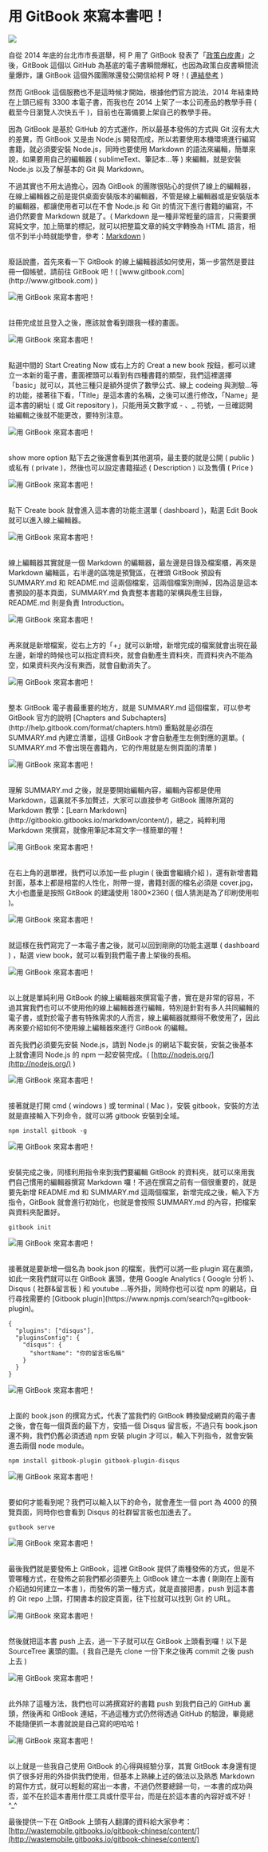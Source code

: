 # 用 GitBook 來寫本書吧！  

![](/img/articles/201502/gitbook.jpg#preview-img)

自從 2014 年底的台北市市長選舉，柯 P 用了 GitBook 發表了「[政策白皮書](http://whitebook.kptaipei.tw/)」之後，GitBook 這個以 GitHub 為基底的電子書瞬間爆紅，也因為政策白皮書瞬間流量爆炸，讓 GitBook 這個外國團隊還發公開信給柯 P 呀！( [連結參考](https://www.gitbook.com/blog/authors/taipei-mayor-writes-gitbook) ) 

然而 GitBook 這個服務也不是這時候才開始，根據他們官方說法，2014 年結束時在上頭已經有 3300 本電子書，而我也在 2014 上架了一本公司產品的教學手冊 ( 截至今日瀏覽人次快五千 )，目前也在籌備要上架自己的教學手冊。

因為 GitBook 是基於 GitHub 的方式運作，所以最基本發佈的方式與 Git 沒有太大的差異，而 GitBook 又是由 Node.js 開發而成，所以若要使用本機環境進行編寫書籍，就必須要安裝 Node.js，同時也要使用 Markdown 的語法來編輯，簡單來說，如果要用自己的編輯器 ( sublimeText、筆記本...等 ) 來編輯，就是安裝 Node.js 以及了解基本的 Git 與 Markdown。

不過其實也不用太過擔心，因為 GitBook 的團隊很貼心的提供了線上的編輯器，在線上編輯器之前是提供桌面安裝版本的編輯器，不管是線上編輯器或是安裝版本的編輯器，都讓使用者可以在不會 Node.js 和 Git 的情況下進行書籍的編寫，不過仍然要會 Markdown 就是了。( Markdown 是一種非常輕量的語言，只需要撰寫純文字，加上簡單的標記，就可以把整篇文章的純文字轉換為 HTML 語言，相信不到半小時就能學會，參考：[Markdown](http://zh.wikipedia.org/wiki/Markdown) )

<br/>
廢話說盡，首先來看一下 GitBook 的線上編輯器該如何使用，第一步當然是要註冊一個帳號，請前往 GitBook 吧！( [www.gitbook.com](http://www.gitbook.com) )

![用 GitBook 來寫本書吧！](/img/articles/201502/20150211_1_02.jpg)

<br/>
註冊完成並且登入之後，應該就會看到跟我一樣的畫面。

![用 GitBook 來寫本書吧！](/img/articles/201502/20150211_1_03.jpg)

<br/>
點選中間的 Start Creating Now 或右上方的 Creat a new book 按鈕，都可以建立一本新的電子書，畫面裡頭可以看到有四種書籍的類型，我們這裡選擇「basic」就可以，其他三種只是額外提供了數學公式、線上 codeing 與測驗...等的功能，接著往下看，「Title」是這本書的名稱，之後可以進行修改，「Name」是這本書的網址 ( 或 Git repository )，只能用英文數字或 - 、_ 符號，一旦確認開始編輯之後就不能更改，要特別注意。

![用 GitBook 來寫本書吧！](/img/articles/201502/20150211_1_04.jpg)

<br/>
show more option 點下去之後還會看到其他選項，最主要的就是公開 ( public ) 或私有 ( private )，然後也可以設定書籍描述 ( Description ) 以及售價 ( Price )

![用 GitBook 來寫本書吧！](/img/articles/201502/20150211_1_05.jpg)

<br/>
點下 Create book 就會進入這本書的功能主選單 ( dashboard )，點選 Edit Book 就可以進入線上編輯器。

![用 GitBook 來寫本書吧！](/img/articles/201502/20150211_1_06.jpg)

<br/>
線上編輯器其實就是一個 Markdown 的編輯器，最左邊是目錄及檔案櫃，再來是 Markdown 編輯區，右半邊的區塊是預覽區，在裡頭 GitBook 預設有 SUMMARY.md 和 README.md 這兩個檔案，這兩個檔案別刪掉，因為這是這本書預設的基本頁面，SUMMARY.md 負責整本書籍的架構與產生目錄，README.md 則是負責 Introduction。

![用 GitBook 來寫本書吧！](/img/articles/201502/20150211_1_07.jpg)

<br/>
再來就是新增檔案，從右上方的「+」就可以新增，新增完成的檔案就會出現在最左邊，新增的時候也可以指定資料夾，就會自動產生資料夾，而資料夾內不能為空，如果資料夾內沒有東西，就會自動消失了。

![用 GitBook 來寫本書吧！](/img/articles/201502/20150211_1_08.jpg)

<br/>
整本 GitBook 電子書最重要的地方，就是 SUMMARY.md 這個檔案，可以參考 GitBook 官方的說明 [Chapters and Subchapters](http://help.gitbook.com/format/chapters.html) 重點就是必須在 SUMMARY.md 內建立清單，這樣 GitBook 才會自動產生左側對應的選單。( SUMMARY.md 不會出現在書籍內，它的作用就是左側頁面的清單 )

![用 GitBook 來寫本書吧！](/img/articles/201502/20150211_1_09.jpg)

<br/>
理解 SUMMARY.md 之後，就是要開始編輯內容，編輯內容都是使用 Markdown，這裏就不多加贅述，大家可以直接參考 GitBook 團隊所寫的 Markdown 教學：[Learn Markdown](http://gitbookio.gitbooks.io/markdown/content/)，總之，純粹利用 Markdown 來撰寫，就像用筆記本寫文字一樣簡單的喔！

![用 GitBook 來寫本書吧！](/img/articles/201502/20150211_1_10.jpg)

<br/>
在右上角的選單裡，我們可以添加一些 plugin ( 後面會繼續介紹 )，還有新增書籍封面，基本上都是相當的人性化，附帶一提，書籍封面的檔名必須是 cover.jpg，大小也盡量是按照 GitBook 的建議使用 1800×2360 ( 個人猜測是為了印刷使用啦 )。

![用 GitBook 來寫本書吧！](/img/articles/201502/20150211_1_11.jpg)

<br/>
就這樣在我們寫完了一本電子書之後，就可以回到剛剛的功能主選單 ( dashboard ) ，點選 view book，就可以看到我們電子書上架後的長相。

![用 GitBook 來寫本書吧！](/img/articles/201502/20150211_1_12.jpg)

<br/>
以上就是單純利用 GitBook 的線上編輯器來撰寫電子書，實在是非常的容易，不過其實我們也可以不使用他的線上編輯器進行編輯，特別是針對有多人共同編輯的電子書，或對於電子書有特殊需求的人而言，線上編輯器就顯得不敷使用了，因此再來要介紹如何不使用線上編輯器來進行 GitBook 的編輯。

首先我們必須要先安裝 Node.js，請到 Node.js 的網站下載安裝，安裝之後基本上就會連同 Node.js 的 npm 一起安裝完成。( [http://nodejs.org/](http://nodejs.org/) )

![用 GitBook 來寫本書吧！](/img/articles/201502/20150211_1_13.jpg)

<br/>
接著就是打開 cmd ( windows ) 或 terminal ( Mac )，安裝 gitbook，安裝的方法就是直接輸入下列命令，就可以將 gitbook 安裝到全域。

	npm install gitbook -g

![用 GitBook 來寫本書吧！](/img/articles/201502/20150211_1_14.jpg)

<br/>
安裝完成之後，同樣利用指令來到我們要編輯 GitBook 的資料夾，就可以來用我們自己慣用的編輯器撰寫 Markdown 囉！不過在撰寫之前有一個很重要的，就是要先新增 README.md 和 SUMMARY.md 這兩個檔案，新增完成之後，輸入下方指令，GitBook 就會進行初始化，也就是會按照 SUMMARY.md 的內容，把檔案與資料夾配置好。

	gitbook init

![用 GitBook 來寫本書吧！](/img/articles/201502/20150211_1_15.jpg)

<br/>
接著就是要新增一個名為 book.json 的檔案，我們可以將一些 plugin 寫在裏頭，如此一來我們就可以在 GitBook 裏頭，使用 Google Analytics ( Google 分析 )、Disqus ( 社群&留言板 ) 和 youtube ...等外掛，同時你也可以從 npm 的網站，自行尋找需要的 [Gitbook plugin](https://www.npmjs.com/search?q=gitbook-plugin)。

	{
	  "plugins": ["disqus"],
	  "pluginsConfig": {
	    "disqus": {
	      "shortName": "你的留言板名稱"
	    }
	  }
	}

![用 GitBook 來寫本書吧！](/img/articles/201502/20150211_1_16.jpg)

<br/>
上面的 book.json 的撰寫方式，代表了當我們的 GitBook 轉換變成網頁的電子書之後，會在每一個頁面的最下方，安插一個 Disqus 留言板，不過只有 book.json 還不夠，我們仍舊必須透過 npm 安裝 plugin 才可以，輸入下列指令，就會安裝進去兩個 node module。

	npm install gitbook-plugin gitbook-plugin-disqus

![用 GitBook 來寫本書吧！](/img/articles/201502/20150211_1_17.jpg)

<br/>
要如何才能看到呢？我們可以輸入以下的命令，就會產生一個 port 為 4000 的預覽頁面，同時你也會看到 Disqus 的社群留言板也加進去了。

	gutbook serve

![用 GitBook 來寫本書吧！](/img/articles/201502/20150211_1_18.jpg)

<br/>
最後我們就是要發佈上 GitBook，這裡 GitBook 提供了兩種發佈的方式，但是不管哪種方式，在發佈之前我們都必須要先上 GitBook 建立一本書 ( 剛剛在上面有介紹過如何建立一本書 )，而發佈的第一種方式，就是直接把書，push 到這本書的 Git  repo 上頭，打開書本的設定頁面，往下拉就可以找到 Git 的 URL。

![用 GitBook 來寫本書吧！](/img/articles/201502/20150211_1_19.jpg)

<br/>
然後就把這本書 push 上去，過一下子就可以在 GitBook 上頭看到囉！以下是 SourceTree 裏頭的圖。( 我自己是先 clone 一份下來之後再 commit 之後 push 上去 )

![用 GitBook 來寫本書吧！](/img/articles/201502/20150211_1_20.jpg)

<br/>
此外除了這種方法，我們也可以將撰寫好的書籍 push 到我們自己的 GitHub 裏頭，然後再和 GitBook 連結，不過這種方式仍然得透過 GitHub 的驗證，畢竟總不能隨便抓一本書就說是自己寫的吧哈哈！

![用 GitBook 來寫本書吧！](/img/articles/201502/20150211_1_21.jpg)

<br/>
以上就是一些我自己使用 GitBook 的心得與經驗分享，其實 GitBook 本身還有提供了很多好用的外掛供我們使用，但基本上熟練上述的做法以及熟悉 Markdown 的寫作方式，就可以輕鬆的寫出一本書，不過仍然要總歸一句，一本書的成功與否，並不在於這本書用什麼工具或什麼平台，而是在於這本書的內容好或不好！^_^

最後提供一下在 GitBook 上頭有人翻譯的資料給大家參考：[http://wastemobile.gitbooks.io/gitbook-chinese/content/](http://wastemobile.gitbooks.io/gitbook-chinese/content/)
